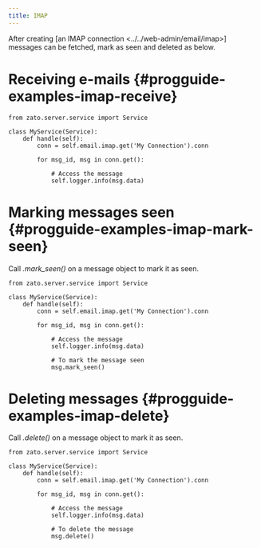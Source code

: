 ```yaml
---
title: IMAP
---
```


After creating
[an IMAP connection \<../../web-admin/email/imap\>]
messages can be fetched, mark as seen and deleted as below.

Receiving e-mails {#progguide-examples-imap-receive}
=================

``` {.python}
from zato.server.service import Service

class MyService(Service):
    def handle(self):
        conn = self.email.imap.get('My Connection').conn

        for msg_id, msg in conn.get():

            # Access the message
            self.logger.info(msg.data)
```

Marking messages seen {#progguide-examples-imap-mark-seen}
=====================

Call *.mark_seen()* on a message object to mark it as seen.

``` {.python}
from zato.server.service import Service

class MyService(Service):
    def handle(self):
        conn = self.email.imap.get('My Connection').conn

        for msg_id, msg in conn.get():

            # Access the message
            self.logger.info(msg.data)

            # To mark the message seen
            msg.mark_seen()
```

Deleting messages {#progguide-examples-imap-delete}
=================

Call *.delete()* on a message object to mark it as seen.

``` {.python}
from zato.server.service import Service

class MyService(Service):
    def handle(self):
        conn = self.email.imap.get('My Connection').conn

        for msg_id, msg in conn.get():

            # Access the message
            self.logger.info(msg.data)

            # To delete the message
            msg.delete()
```
